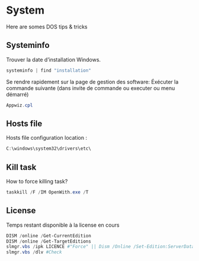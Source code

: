 # System
Here are somes DOS tips & tricks

Systeminfo
----------
Trouver la date d’installation Windows.

```POWERSHELL
systeminfo | find "installation"
```

Se rendre rapidement sur la page de gestion des software: 
Éxécuter la commande suivante (dans invite de commande ou executer ou menu démarré)

```POWERSHELL
Appwiz.cpl
```

Hosts file
----------
Hosts file configuration location :

```POWERSHELL
C:\windows\system32\drivers\etc\
```

Kill task
---------
How to force killing task? 

```POWERSHELL
taskkill /F /IM OpenWith.exe /T
```

License
-------
Temps restant disponible à la license en cours

```powershell
DISM /online /Get-CurrentEdition
DISM /online /Get-TargetEditions
slmgr.vbs /ipk LICENCE #"Force" || Dism /Online /Set-Edition:ServerDatacenter /AcceptEula /ProductKey:LICENCE
slmgr.vbs /dlv #Check
```

